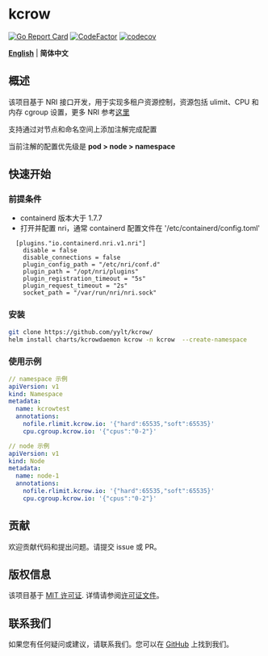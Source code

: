 # kcrow

[![Go Report Card](https://goreportcard.com/badge/github.com/yylt/kcrow)](https://goreportcard.com/report/github.com/yylt/kcrow)
[![CodeFactor](https://www.codefactor.io/repository/github/yylt/kcrow/badge)](https://www.codefactor.io/repository/github/yylt/kcrow)
[![codecov](https://codecov.io/gh/yylt/kcrow/branch/main/graph/badge.svg?token=YKXY2E4Q8G)](https://codecov.io/gh/yylt/kcrow)

[**English**](./README.md) | **简体中文**


## 概述

该项目基于 NRI 接口开发，用于实现多租户资源控制，资源包括 ulimit、CPU 和内存 cgroup 设置，更多 NRI 参考[这里](https://github.com/containerd/nri)

支持通过对节点和命名空间上添加注解完成配置

当前注解的配置优先级是 **pod > node > namespace**

## 快速开始

### 前提条件

- containerd 版本大于 1.7.7 
- 打开并配置 nri，通常 containerd 配置文件在 '/etc/containerd/config.toml'
```
  [plugins."io.containerd.nri.v1.nri"]
    disable = false
    disable_connections = false
    plugin_config_path = "/etc/nri/conf.d"
    plugin_path = "/opt/nri/plugins"
    plugin_registration_timeout = "5s"
    plugin_request_timeout = "2s"
    socket_path = "/var/run/nri/nri.sock"

```
### 安装

```bash
git clone https://github.com/yylt/kcrow/
helm install charts/kcrowdaemon kcrow -n kcrow  --create-namespace
```

### 使用示例

```yaml
// namespace 示例
apiVersion: v1
kind: Namespace
metadata:
  name: kcrowtest
  annotations:
    nofile.rlimit.kcrow.io: '{"hard":65535,"soft":65535}'
    cpu.cgroup.kcrow.io: '{"cpus":"0-2"}'

// node 示例
apiVersion: v1
kind: Node
metadata:
  name: node-1
  annotations:
    nofile.rlimit.kcrow.io: '{"hard":65535,"soft":65535}'
    cpu.cgroup.kcrow.io: '{"cpus":"0-2"}'
```

## 贡献

欢迎贡献代码和提出问题。请提交 issue 或 PR。

## 版权信息

该项目基于 [MIT 许可证](./LICENSE). 详情请参阅[许可证文件](./LICENSE)。

## 联系我们

如果您有任何疑问或建议，请联系我们。您可以在 [GitHub](https://github.com/yylt) 上找到我们。  


